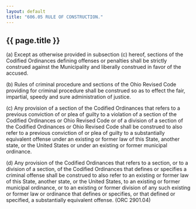 ```yaml
---
layout: default 
title: "606.05 RULE OF CONSTRUCTION."
---
```


{{ page.title }}
----------------

​(a) Except as otherwise provided in subsection (c) hereof, sections of
the Codified Ordinances defining offenses or penalties shall be strictly
construed against the Municipality and liberally construed in favor of
the accused.

​(b) Rules of criminal procedure and sections of the Ohio Revised Code
providing for criminal procedure shall be construed so as to effect the
fair, impartial, speedy and sure administration of justice.

​(c) Any provision of a section of the Codified Ordinances that refers
to a previous conviction of or plea of guilty to a violation of a
section of the Codified Ordinances or Ohio Revised Code or of a division
of a section of the Codified Ordinances or Ohio Revised Code shall be
construed to also refer to a previous conviction of or plea of guilty to
a substantially equivalent offense under an existing or former law of
this State, another state, or the United States or under an existing or
former municipal ordinance.

​(d) Any provision of the Codified Ordinances that refers to a section,
or to a division of a section, of the Codified Ordinances that defines
or specifies a criminal offense shall be construed to also refer to an
existing or former law of this State, another state, or the United
States, to an existing or former municipal ordinance, or to an existing
or former division of any such existing or former law or ordinance that
defines or specifies, or that defined or specified, a substantially
equivalent offense. (ORC 2901.04)

